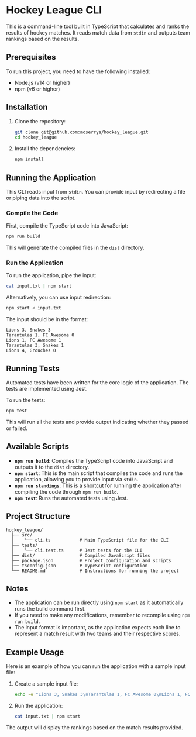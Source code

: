# Hockey League CLI

This is a command-line tool built in TypeScript that calculates and ranks the results of hockey matches. It reads match data from `stdin` and outputs team rankings based on the results.

## Prerequisites

To run this project, you need to have the following installed:
- Node.js (v14 or higher)
- npm (v6 or higher)

## Installation

1. Clone the repository:
   ```sh
   git clone git@github.com:moserrya/hockey_league.git
   cd hockey_league
   ```

2. Install the dependencies:
   ```sh
   npm install
   ```

## Running the Application

This CLI reads input from `stdin`. You can provide input by redirecting a file or piping data into the script.

### Compile the Code

First, compile the TypeScript code into JavaScript:
```sh
npm run build
```

This will generate the compiled files in the `dist` directory.

### Run the Application

To run the application, pipe the input:
```sh
cat input.txt | npm start
```

Alternatively, you can use input redirection:
```sh
npm start < input.txt
```

The input should be in the format:
```
Lions 3, Snakes 3
Tarantulas 1, FC Awesome 0
Lions 1, FC Awesome 1
Tarantulas 3, Snakes 1
Lions 4, Grouches 0
```

## Running Tests

Automated tests have been written for the core logic of the application. The tests are implemented using Jest.

To run the tests:
```sh
npm test
```

This will run all the tests and provide output indicating whether they passed or failed.

## Available Scripts

- **`npm run build`**: Compiles the TypeScript code into JavaScript and outputs it to the `dist` directory.
- **`npm start`**: This is the main script that compiles the code and runs the application, allowing you to provide input via `stdin`.
- **`npm run standings`**: This is a shortcut for running the application after compiling the code through `npm run build`.
- **`npm test`**: Runs the automated tests using Jest.

## Project Structure

```
hockey_league/
  ├── src/
  │    └── cli.ts           # Main TypeScript file for the CLI
  ├── tests/
  │    └── cli.test.ts      # Jest tests for the CLI
  ├── dist/                 # Compiled JavaScript files
  ├── package.json          # Project configuration and scripts
  ├── tsconfig.json         # TypeScript configuration
  └── README.md             # Instructions for running the project
```

## Notes

- The application can be run directly using `npm start` as it automatically runs the build command first.
- If you need to make any modifications, remember to recompile using `npm run build`.
- The input format is important, as the application expects each line to represent a match result with two teams and their respective scores.

## Example Usage

Here is an example of how you can run the application with a sample input file:

1. Create a sample input file:
   ```sh
   echo -e "Lions 3, Snakes 3\nTarantulas 1, FC Awesome 0\nLions 1, FC Awesome 1" > input.txt
   ```

2. Run the application:
   ```sh
   cat input.txt | npm start
   ```

The output will display the rankings based on the match results provided.

